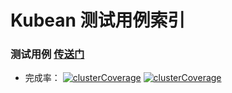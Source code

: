 # Kubean 测试用例索引

### 测试用例 [传送门](./cluster_testcase.md)

*  完成率：
  [![clusterCoverage](https://gitlab.daocloud.cn/ndx/qa/e2ecoverage/raw/main/badges/kubean/clusterCoverage2.svg)](https://gitlab.daocloud.cn/ndx/engineering/kubean/-/blob/main/docs/test/cluster_testcase.md)
  [![clusterCoverage](https://gitlab.daocloud.cn/ndx/qa/e2ecoverage/raw/main/badges/kubean/clusterCoverage.svg)](https://gitlab.daocloud.cn/ndx/engineering/kubean/-/blob/main/docs/test/cluster_testcase.md)
